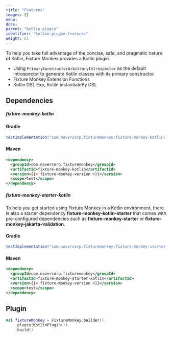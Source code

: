```yaml
---
title: "Features"
images: []
menu:
docs:
parent: "kotlin-plugin"
identifier: "kotlin-plugin-features"
weight: 61
---
```


To help you take full advantage of the concise, safe, and pragmatic nature of Kotlin, Fixture Monkey provides a Kotlin plugin.
- Using `PrimaryConstructorArbitraryIntrospector` as the default introspector to generate Kotlin classes with its primary constructor.
- Fixture Monkey Extension Functions
- Kotlin DSL Exp, Kotlin instantiateBy DSL

## Dependencies
##### fixture-monkey-kotlin
#### Gradle
```groovy
testImplementation("com.navercorp.fixturemonkey:fixture-monkey-kotlin:{{< fixture-monkey-version >}}")
```

#### Maven
```xml
<dependency>
  <groupId>com.navercorp.fixturemonkey</groupId>
  <artifactId>fixture-monkey-kotlin</artifactId>
  <version>{{< fixture-monkey-version >}}</version>
  <scope>test</scope>
</dependency>
```

##### fixture-monkey-starter-kotlin

To help you get started using Fixture Monkey in a Kotlin environment, there is also a starter dependency **fixture-monkey-kotlin-starter** that comes with pre-configured dependencies such as **fixture-monkey-starter** or **fixture-monkey-jakarta-validation**.

#### Gradle
```groovy
testImplementation("com.navercorp.fixturemonkey:fixture-monkey-starter-kotlin:{{< fixture-monkey-version >}}")
```

#### Maven
```xml
<dependency>
  <groupId>com.navercorp.fixturemonkey</groupId>
  <artifactId>fixture-monkey-starter-kotlin</artifactId>
  <version>{{< fixture-monkey-version >}}</version>
  <scope>test</scope>
</dependency>
```

## Plugin
```kotlin
val fixtureMonkey = FixtureMonkey.builder()
    .plugin(KotlinPlugin())
    .build()
```
